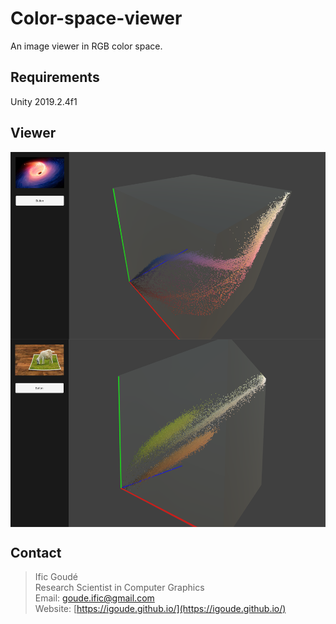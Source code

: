 # Color-space-viewer

An image viewer in RGB color space.

## Requirements

Unity 2019.2.4f1

## Viewer

<html>
    <body>
        <p align="center">
            <img src="Docs/images/Holes.png" height="300" align="middle">
            <img src="Docs/images/Dog.png" height="300" align="middle">
        </p>
    </body>
</html>

## Contact

> Ific Goudé <br />
Research Scientist in Computer Graphics <br />
Email: goude.ific@gmail.com <br />
Website: [https://igoude.github.io/](https://igoude.github.io/)
